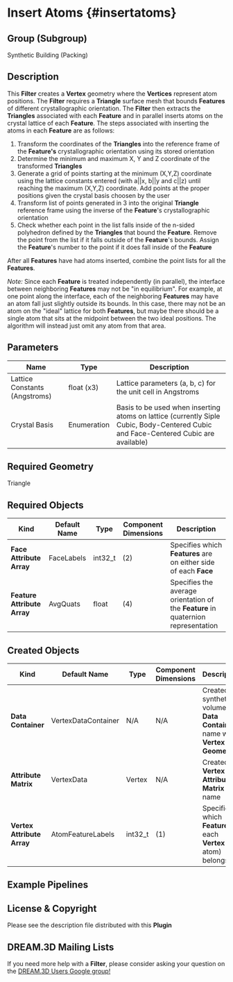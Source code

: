 Insert Atoms {#insertatoms}
=============

## Group (Subgroup) ##

Synthetic Building (Packing)

## Description ##

This **Filter** creates a **Vertex** geometry where the **Vertices** represent atom positions.  The **Filter** requires a **Triangle** surface mesh that bounds **Features** of different crystallographic orientation.  The **Filter** then extracts the **Triangles** associated with each **Feature** and in parallel inserts atoms on the crystal lattice of each **Feature**.  The steps associated with inserting the atoms in each **Feature** are as follows:

1. Transform the coordinates of the **Triangles** into the reference frame of the **Feature's** crystallographic orientation using its stored orientation
2. Determine the minimum and maximum X, Y and Z coordinate of the transformed **Triangles**
3. Generate a grid of points starting at the minimum (X,Y,Z) coordinate using the lattice constants entered (with a||x, b||y and c||z) until reaching the maximum (X,Y,Z) coordinate. Add points at the proper positions given the crystal basis choosen by the user 
4. Transform list of points generated in 3 into the original **Triangle** reference frame using the inverse of the **Feature**'s crystallographic orientation
5. Check whether each point in the list falls inside of the n-sided polyhedron defined by the **Triangles** that bound the **Feature**.  Remove the point from the list if it falls outside of the **Feature**'s bounds. Assign the **Feature**'s number to the point if it does fall inside of the **Feature**

After all **Features** have had atoms inserted, combine the point lists for all the **Features**.

*Note:* Since each **Feature** is treated independently (in parallel), the interface between neighboring **Features** may not be "in equilibrium".  For example, at one point along the interface, each of the neighboring **Features** may have an atom fall just slightly outside its bounds.  In this case, there may not be an atom on the "ideal" lattice for both **Features**, but maybe there should be a single atom that sits at the midpoint between the two ideal positions.  The algorithm will instead just omit any atom from that area.

## Parameters ##

| Name | Type | Description |
|------|------| ----------- |
| Lattice Constants (Angstroms) | float (x3) | Lattice parameters (a, b, c) for the unit cell in Angstroms |
| Crystal Basis | Enumeration | Basis to be used when inserting atoms on lattice (currently Siple Cubic, Body-Centered Cubic and Face-Centered Cubic are available) |

## Required Geometry ##

Triangle

## Required Objects ##

| Kind | Default Name | Type | Component Dimensions | Description |
|------|--------------|------|----------------------|-------------|
| **Face Attribute Array** | FaceLabels | int32_t | (2) | Specifies which **Features** are on either side of each **Face** |
| **Feature Attribute Array** | AvgQuats | float | (4) | Specifies the average orientation of the **Feature** in quaternion representation |

## Created Objects ##

| Kind | Default Name | Type | Component Dimensions | Description |
|------|--------------|------|----------------------|-------------|
| **Data Container** | VertexDataContainer | N/A | N/A | Created synthetic volume **Data Container** name with **Vertex Geometry** |
| **Attribute Matrix** | VertexData | Vertex | N/A | Created **Vertex Attribute Matrix** name |
| **Vertex Attribute Array** | AtomFeatureLabels | int32_t | (1) | Specifies to which **Feature** each **Vertex** (or atom) belongs. |

## Example Pipelines ##



## License & Copyright ##

Please see the description file distributed with this **Plugin**

## DREAM.3D Mailing Lists ##

If you need more help with a **Filter**, please consider asking your question on the [DREAM.3D Users Google group!](https://groups.google.com/forum/?hl=en#!forum/dream3d-users)

